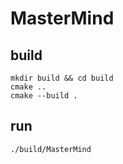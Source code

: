 # MasterMind

## build

```
mkdir build && cd build
cmake ..
cmake --build .
```

## run

```
./build/MasterMind
```
